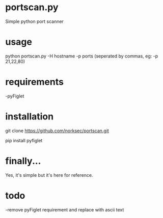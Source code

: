 # portscan.py

Simple python port scanner

# usage

python portscan.py -H hostname -p ports (seperated by commas, eg: -p 21,22,80)

# requirements

-pyFiglet

# installation

git clone https://github.com/norksec/portscan.git

pip install pyfiglet

# finally...

Yes, it's simple but it's here for reference.

# todo

-remove pyFiglet requirement and replace with ascii text
